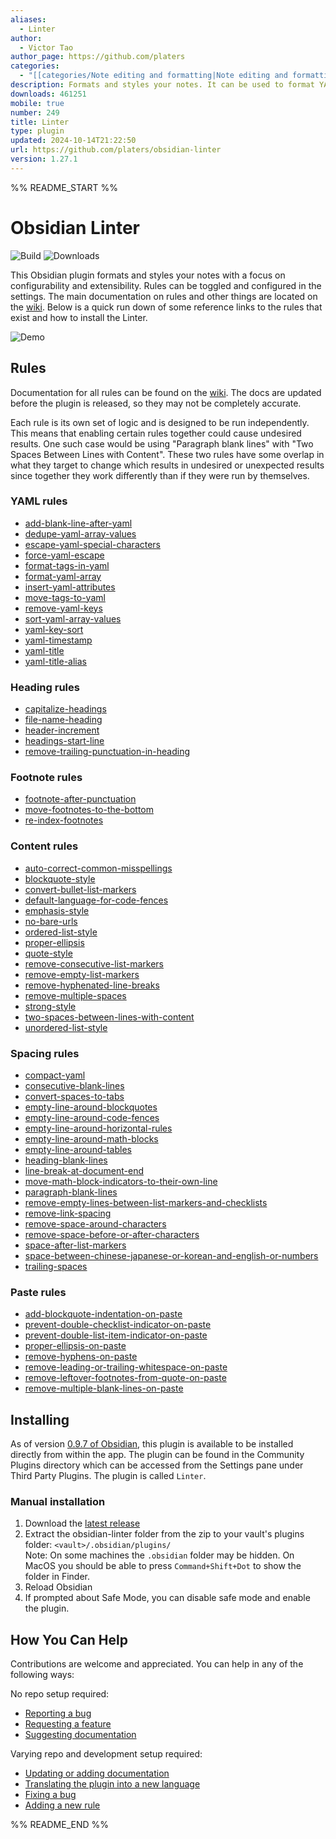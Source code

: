 ```yaml
---
aliases:
  - Linter
author:
  - Victor Tao
author_page: https://github.com/platers
categories:
  - "[[categories/Note editing and formatting|Note editing and formatting]]"
description: Formats and styles your notes. It can be used to format YAML tags, aliases, arrays, and metadata; footnotes; headings; spacing; math blocks; regular markdown contents like list, italics, and bold styles; and more with the use of custom rule options as well.
downloads: 461251
mobile: true
number: 249
title: Linter
type: plugin
updated: 2024-10-14T21:22:50
url: https://github.com/platers/obsidian-linter
version: 1.27.1
---
```


%% README_START %%

<!--- This file was automatically generated. See docs.ts and *_template.md files for the source. -->
# Obsidian Linter

![Build](https://github.com/platers/obsidian-linter/actions/workflows/main.yml/badge.svg)
![Downloads](https://img.shields.io/github/downloads/platers/obsidian-linter/total)

This Obsidian plugin formats and styles your notes with a focus on configurability and extensibility.
Rules can be toggled and configured in the settings. The main documentation on rules and other things are
located on the [wiki](https://platers.github.io/obsidian-linter/). Below is a quick run down of some reference links to the rules that exist and how to install the Linter.

![Demo](https://github.com/platers/obsidian-linter/blob/master/docs/docs/assets/demo.gif)

## Rules

Documentation for all rules can be found on the [wiki](https://platers.github.io/obsidian-linter/). The docs are updated before the plugin is released, so they may not be completely accurate.

Each rule is its own set of logic and is designed to be run independently. This means that enabling certain rules together could cause undesired results. One such case would be using "Paragraph blank lines" with "Two Spaces Between Lines with Content". These two rules have some overlap in what they target to change which results in undesired or unexpected results since together they work differently than if they were run by themselves.


### YAML rules

- [add-blank-line-after-yaml](https://platers.github.io/obsidian-linter/settings/yaml-rules/#add-blank-line-after-yaml)
- [dedupe-yaml-array-values](https://platers.github.io/obsidian-linter/settings/yaml-rules/#dedupe-yaml-array-values)
- [escape-yaml-special-characters](https://platers.github.io/obsidian-linter/settings/yaml-rules/#escape-yaml-special-characters)
- [force-yaml-escape](https://platers.github.io/obsidian-linter/settings/yaml-rules/#force-yaml-escape)
- [format-tags-in-yaml](https://platers.github.io/obsidian-linter/settings/yaml-rules/#format-tags-in-yaml)
- [format-yaml-array](https://platers.github.io/obsidian-linter/settings/yaml-rules/#format-yaml-array)
- [insert-yaml-attributes](https://platers.github.io/obsidian-linter/settings/yaml-rules/#insert-yaml-attributes)
- [move-tags-to-yaml](https://platers.github.io/obsidian-linter/settings/yaml-rules/#move-tags-to-yaml)
- [remove-yaml-keys](https://platers.github.io/obsidian-linter/settings/yaml-rules/#remove-yaml-keys)
- [sort-yaml-array-values](https://platers.github.io/obsidian-linter/settings/yaml-rules/#sort-yaml-array-values)
- [yaml-key-sort](https://platers.github.io/obsidian-linter/settings/yaml-rules/#yaml-key-sort)
- [yaml-timestamp](https://platers.github.io/obsidian-linter/settings/yaml-rules/#yaml-timestamp)
- [yaml-title](https://platers.github.io/obsidian-linter/settings/yaml-rules/#yaml-title)
- [yaml-title-alias](https://platers.github.io/obsidian-linter/settings/yaml-rules/#yaml-title-alias)

### Heading rules

- [capitalize-headings](https://platers.github.io/obsidian-linter/settings/heading-rules/#capitalize-headings)
- [file-name-heading](https://platers.github.io/obsidian-linter/settings/heading-rules/#file-name-heading)
- [header-increment](https://platers.github.io/obsidian-linter/settings/heading-rules/#header-increment)
- [headings-start-line](https://platers.github.io/obsidian-linter/settings/heading-rules/#headings-start-line)
- [remove-trailing-punctuation-in-heading](https://platers.github.io/obsidian-linter/settings/heading-rules/#remove-trailing-punctuation-in-heading)

### Footnote rules

- [footnote-after-punctuation](https://platers.github.io/obsidian-linter/settings/footnote-rules/#footnote-after-punctuation)
- [move-footnotes-to-the-bottom](https://platers.github.io/obsidian-linter/settings/footnote-rules/#move-footnotes-to-the-bottom)
- [re-index-footnotes](https://platers.github.io/obsidian-linter/settings/footnote-rules/#re-index-footnotes)

### Content rules

- [auto-correct-common-misspellings](https://platers.github.io/obsidian-linter/settings/content-rules/#auto-correct-common-misspellings)
- [blockquote-style](https://platers.github.io/obsidian-linter/settings/content-rules/#blockquote-style)
- [convert-bullet-list-markers](https://platers.github.io/obsidian-linter/settings/content-rules/#convert-bullet-list-markers)
- [default-language-for-code-fences](https://platers.github.io/obsidian-linter/settings/content-rules/#default-language-for-code-fences)
- [emphasis-style](https://platers.github.io/obsidian-linter/settings/content-rules/#emphasis-style)
- [no-bare-urls](https://platers.github.io/obsidian-linter/settings/content-rules/#no-bare-urls)
- [ordered-list-style](https://platers.github.io/obsidian-linter/settings/content-rules/#ordered-list-style)
- [proper-ellipsis](https://platers.github.io/obsidian-linter/settings/content-rules/#proper-ellipsis)
- [quote-style](https://platers.github.io/obsidian-linter/settings/content-rules/#quote-style)
- [remove-consecutive-list-markers](https://platers.github.io/obsidian-linter/settings/content-rules/#remove-consecutive-list-markers)
- [remove-empty-list-markers](https://platers.github.io/obsidian-linter/settings/content-rules/#remove-empty-list-markers)
- [remove-hyphenated-line-breaks](https://platers.github.io/obsidian-linter/settings/content-rules/#remove-hyphenated-line-breaks)
- [remove-multiple-spaces](https://platers.github.io/obsidian-linter/settings/content-rules/#remove-multiple-spaces)
- [strong-style](https://platers.github.io/obsidian-linter/settings/content-rules/#strong-style)
- [two-spaces-between-lines-with-content](https://platers.github.io/obsidian-linter/settings/content-rules/#line-break-between-lines-with-content)
- [unordered-list-style](https://platers.github.io/obsidian-linter/settings/content-rules/#unordered-list-style)

### Spacing rules

- [compact-yaml](https://platers.github.io/obsidian-linter/settings/spacing-rules/#compact-yaml)
- [consecutive-blank-lines](https://platers.github.io/obsidian-linter/settings/spacing-rules/#consecutive-blank-lines)
- [convert-spaces-to-tabs](https://platers.github.io/obsidian-linter/settings/spacing-rules/#convert-spaces-to-tabs)
- [empty-line-around-blockquotes](https://platers.github.io/obsidian-linter/settings/spacing-rules/#empty-line-around-blockquotes)
- [empty-line-around-code-fences](https://platers.github.io/obsidian-linter/settings/spacing-rules/#empty-line-around-code-fences)
- [empty-line-around-horizontal-rules](https://platers.github.io/obsidian-linter/settings/spacing-rules/#empty-line-around-horizontal-rules)
- [empty-line-around-math-blocks](https://platers.github.io/obsidian-linter/settings/spacing-rules/#empty-line-around-math-blocks)
- [empty-line-around-tables](https://platers.github.io/obsidian-linter/settings/spacing-rules/#empty-line-around-tables)
- [heading-blank-lines](https://platers.github.io/obsidian-linter/settings/spacing-rules/#heading-blank-lines)
- [line-break-at-document-end](https://platers.github.io/obsidian-linter/settings/spacing-rules/#line-break-at-document-end)
- [move-math-block-indicators-to-their-own-line](https://platers.github.io/obsidian-linter/settings/spacing-rules/#move-math-block-indicators-to-their-own-line)
- [paragraph-blank-lines](https://platers.github.io/obsidian-linter/settings/spacing-rules/#paragraph-blank-lines)
- [remove-empty-lines-between-list-markers-and-checklists](https://platers.github.io/obsidian-linter/settings/spacing-rules/#remove-empty-lines-between-list-markers-and-checklists)
- [remove-link-spacing](https://platers.github.io/obsidian-linter/settings/spacing-rules/#remove-link-spacing)
- [remove-space-around-characters](https://platers.github.io/obsidian-linter/settings/spacing-rules/#remove-space-around-characters)
- [remove-space-before-or-after-characters](https://platers.github.io/obsidian-linter/settings/spacing-rules/#remove-space-before-or-after-characters)
- [space-after-list-markers](https://platers.github.io/obsidian-linter/settings/spacing-rules/#space-after-list-markers)
- [space-between-chinese-japanese-or-korean-and-english-or-numbers](https://platers.github.io/obsidian-linter/settings/spacing-rules/#space-between-chinese-japanese-or-korean-and-english-or-numbers)
- [trailing-spaces](https://platers.github.io/obsidian-linter/settings/spacing-rules/#trailing-spaces)

### Paste rules

- [add-blockquote-indentation-on-paste](https://platers.github.io/obsidian-linter/settings/paste-rules/#add-blockquote-indentation-on-paste)
- [prevent-double-checklist-indicator-on-paste](https://platers.github.io/obsidian-linter/settings/paste-rules/#prevent-double-checklist-indicator-on-paste)
- [prevent-double-list-item-indicator-on-paste](https://platers.github.io/obsidian-linter/settings/paste-rules/#prevent-double-list-item-indicator-on-paste)
- [proper-ellipsis-on-paste](https://platers.github.io/obsidian-linter/settings/paste-rules/#proper-ellipsis-on-paste)
- [remove-hyphens-on-paste](https://platers.github.io/obsidian-linter/settings/paste-rules/#remove-hyphens-on-paste)
- [remove-leading-or-trailing-whitespace-on-paste](https://platers.github.io/obsidian-linter/settings/paste-rules/#remove-leading-or-trailing-whitespace-on-paste)
- [remove-leftover-footnotes-from-quote-on-paste](https://platers.github.io/obsidian-linter/settings/paste-rules/#remove-leftover-footnotes-from-quote-on-paste)
- [remove-multiple-blank-lines-on-paste](https://platers.github.io/obsidian-linter/settings/paste-rules/#remove-multiple-blank-lines-on-paste)


## Installing

As of version [0.9.7 of Obsidian](https://forum.obsidian.md/t/obsidian-release-v0-9-7-insider-build/7628), this plugin is available to be installed directly from within the app. The plugin can be found in the Community Plugins directory which can be accessed from the Settings pane under Third Party Plugins. The plugin is called `Linter`.

### Manual installation

1. Download the [latest release](https://github.com/platers/obsidian-linter/releases/latest)
1. Extract the obsidian-linter folder from the zip to your vault's plugins folder: `<vault>/.obsidian/plugins/`  
Note: On some machines the `.obsidian` folder may be hidden. On MacOS you should be able to press `Command+Shift+Dot` to show the folder in Finder.
1. Reload Obsidian
1. If prompted about Safe Mode, you can disable safe mode and enable the plugin.

## How You Can Help

Contributions are welcome and appreciated. You can help in any of the following ways:

No repo setup required:
- [Reporting a bug](https://github.com/platers/obsidian-linter/issues/new?assignees=&labels=bug&template=bug_report.md&title=Bug%3A+)
- [Requesting a feature](https://github.com/platers/obsidian-linter/issues/new?assignees=&labels=rule+suggestion&template=feature_request.md&title=FR%3A+)
- [Suggesting documentation](https://github.com/platers/obsidian-linter/issues/new?assignees=&labels=documentation&template=documentation_request.md&title=Doc%3A+)

Varying repo and development setup required:
- [Updating or adding documentation](https://platers.github.io/obsidian-linter/contributing/documentation/)
- [Translating the plugin into a new language](https://platers.github.io/obsidian-linter/contributing/translation/#adding-a-new-language-translation)
- [Fixing a bug](https://platers.github.io/obsidian-linter/contributing/bug-fix/)
- [Adding a new rule](https://platers.github.io/obsidian-linter/contributing/adding-a-rule/)


%% README_END %%